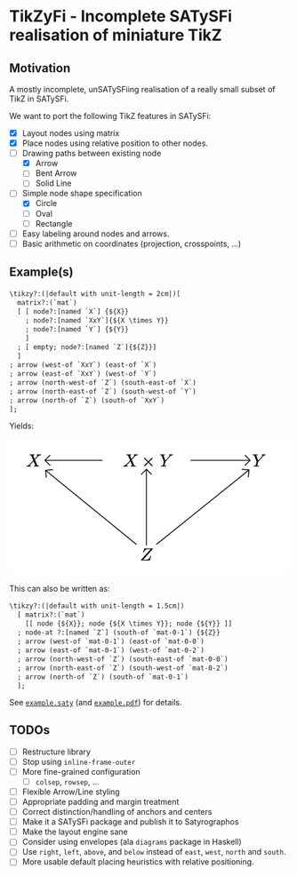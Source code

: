 # TikZyFi - Incomplete SATySFi realisation of miniature TikZ

## Motivation

A mostly incomplete, unSATySFiing realisation of a really small subset of TikZ in SATySFi.

We want to port the following TikZ features in SATySFi:

- [x] Layout nodes using matrix
- [x] Place nodes using relative position to other nodes.
- [ ] Drawing paths between existing node
  + [x] Arrow
  + [ ] Bent Arrow
  + [ ] Solid Line
- [ ] Simple node shape specification
  + [x] Circle
  + [ ] Oval
  + [ ] Rectangle
- [ ] Easy labeling around nodes and arrows.
- [ ] Basic arithmetic on coordinates (projection, crosspoints, ...)

## Example(s)

```satysfi
\tikzy?:(|default with unit-length = 2cm|)[
  matrix?:(`mat`)
  [ [ node?:[named `X`] {${X}}
    ; node?:[named `XxY`]{${X \times Y}}
    ; node?:[named `Y`] {${Y}}
    ]
  ; [ empty; node?:[named `Z`]{${Z}}]
  ]
; arrow (west-of `XxY`) (east-of `X`)
; arrow (east-of `XxY`) (west-of `Y`)
; arrow (north-west-of `Z`) (south-east-of `X`)
; arrow (north-east-of `Z`) (south-west-of `Y`)
; arrow (north-of `Z`) (south-of `XxY`)
];
```

Yields:

![Product Diagram](doc/images/01-product.png)

This can also be written as:

```satysfi
\tikzy?:(|default with unit-length = 1.5cm|) 
  [ matrix?:(`mat`)
    [[ node {${X}}; node {${X \times Y}}; node {${Y}} ]] 
  ; node-at ?:[named `Z`] (south-of `mat-0-1`) {${Z}}
  ; arrow (west-of `mat-0-1`) (east-of `mat-0-0`)
  ; arrow (east-of `mat-0-1`) (west-of `mat-0-2`)
  ; arrow (north-west-of `Z`) (south-east-of `mat-0-0`)
  ; arrow (north-east-of `Z`) (south-west-of `mat-0-2`)
  ; arrow (north-of `Z`) (south-of `mat-0-1`)
  ];
```

See [`example.saty`](./example.saty) (and [`example.pdf`](./example.pdf)) for details.

## TODOs

- [ ] Restructure library
- [ ] Stop using `inline-frame-outer`
- [ ] More fine-grained configuration
  + [ ] `colsep`, `rowsep`, ...
- [ ] Flexible Arrow/Line styling
- [ ] Appropriate padding and margin treatment
- [ ] Correct distinction/handling of anchors and centers
- [ ] Make it a SATySFi package and publish it to Satyrographos
- [ ] Make the layout engine sane
- [ ] Consider using envelopes (ala `diagrams` package in Haskell)
- [ ] Use `right`, `left`, `above`, and `below` instead of `east`, `west`, `north` and `south`.
- [ ] More usable default placing heuristics with relative positioning.

